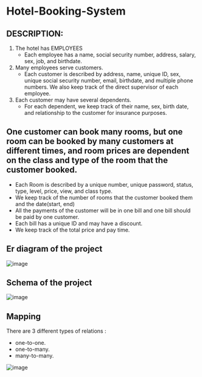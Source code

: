 # Hotel-Booking-System
##  DESCRIPTION:  
1. The hotel has EMPLOYEES      
   - Each employee has a name, social security number, address, salary, sex, job, and birthdate.  
2. Many employees serve customers.    
   - Each customer is described by address, name, unique ID, sex, unique social security number, email, birthdate, and multiple phone numbers. We also keep track of the direct supervisor of each employee. 
3. Each customer may have several dependents.    
   - For each dependent, we keep track of their name, sex, birth date, and relationship to the customer for insurance purposes. 
## One customer can book many rooms, but one room can be booked by many customers at different times, and room prices are dependent on the class and type of the room that the customer booked.       
- Each Room is described by a unique number, unique password, status, type, level, price, view, and class type.         
- We keep track of the number of rooms that the customer booked them and the date(start, end)     
- All the payments of the customer will be in one bill and one bill should be paid by one customer.      
- Each bill has a unique ID and may have a discount.  
- We keep track of the total price and pay time.   

## Er diagram of the project 
![image](https://drive.google.com/uc?export=view&amp;id=1kl00zC3d3Q5r1iiZ8tm3IDVsYpz_5bLZ) 

## Schema of the project 
![image](https://drive.google.com/uc?export=view&amp;id=1i6ijN5leX0vQYpfMaa4LpzmlAWHN4NCA) 

## Mapping
There are 3 different types of relations :
- one-to-one.  
- one-to-many.  
- many-to-many.   

![image](https://drive.google.com/uc?export=view&amp;id=1erSoj7krWmFXGKM9tGwTyM12f-CAGq8l)
